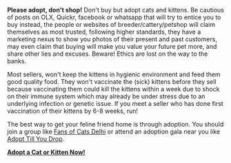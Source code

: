 <b>Please adopt, don't shop!</b> Don't buy but adopt cats and kittens. Be
cautious of posts on OLX, Quickr, facebook or whatsapp that will try to entice
you to buy instead, the people or websites of breeder/cattery/petshop will claim
themselves as most trusted, following higher standards, they have a marketing
nexus to show you photos of their present and past customers, may even claim
that buying will make you value your future pet more, and share other lies and
excuses. Beware! Ethics are lost on the way to the banks.

Most sellers, won't keep the kittens in hygienic environment and feed them good
quality food. They won't vaccinate the (sick) kittens before they sell because
vaccinating them could kill the kittens within a week due to shock on their
immune system which may already be under stress due to an underlying infection
or genetic issue. If you meet a seller who has done first vaccination of their
kittens by 6-8 weeks, run!

The best way to get your feline friend home is through adoption.
You should join a group like [Fans of Cats
Delhi](https://www.facebook.com/groups/850715891625822/) or attend an adoption
gala near you like [Adopt Till You Drop](https://www.facebook.com/adoptillyoudrop/).

<div class="text-center">
  <a href="https://www.facebook.com/groups/850715891625822/" class="btn btn-danger btn-lg active" role="button" aria-pressed="true"><b>Adopt a Cat or Kitten Now!</b></a>
</div>

<br/>
